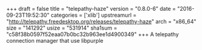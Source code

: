 +++
draft = false
title = "telepathy-haze"
version = "0.8.0-6"
date = "2016-09-23T19:52:30"
categories = ['xlib']
upstreamurl = "http://telepathy.freedesktop.org/releases/telepathy-haze"
arch = "x86_64"
size = "141292"
usize = "531914"
sha1sum = "c58f38b0597f52eaa07b0bc32b963ee1d4900349"
+++
A telepathy connection manager that use libpurple